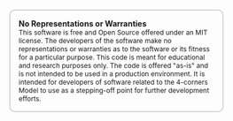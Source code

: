 





<div style="font-size: 12px;
            padding: 15px;
            border: 2px solid lightgray;
            margin-top: 100px;
            margin-left: 0px;
            margin-bottom: 40px;
            margin-right: auto;
            width: 70%;
            border-radius: 10px;">
  <h4 style="font-size: 14px;
            padding: 0px;
            margin: 0px;">No Representations or Warranties</h5>
  This software is free and Open Source offered under an MIT license. The developers of the software make no
  representations or warranties as to the software or its fitness for a particular purpose. This code is meant for
  educational and research purposes only. The code is offered "as-is" and is not intended to be used in a production
  environment. It is intended for developers of software related to the 4-corners Model to use as a stepping-off point
  for further development efforts.
</div>